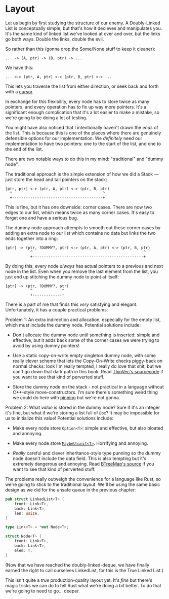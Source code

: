 # Layout

Let us begin by first studying the structure of our enemy. A Doubly-Linked List is conceptually simple, but that's how it decieves and manipulates you. It's the same kind of linked list we've looked at over and over, but the links go both ways. Double the links, double the evil.

So rather than this (gonna drop the Some/None stuff to keep it cleaner):

```text
... -> (A, ptr) -> (B, ptr) -> ...
```

We have this:

```text
... <-> (ptr, A, ptr) <-> (ptr, B, ptr) <-> ...
```

This lets you traverse the list from either direction, or seek back and forth with a [cursor](https://doc.rust-lang.org/std/collections/struct.LinkedList.html#method.cursor_back_mut).

In exchange for this flexibility, every node has to store twice as many pointers, and every operation has to fix up way more pointers. It's a significant enough complication that it's a lot easier to make a mistake, so we're going to be doing a lot of testing.

You might have also noticed that I intentionally haven't drawn the *ends* of the list. This is because this is one of the places where there are genuinely defensible options for our implementation. We *definitely* need our implementation to have two pointers: one to the start of the list, and one to the end of the list.

There are two notable ways to do this in my mind: "traditional" and "dummy node".

The traditional approach is the simple extension of how we did a Stack &mdash; just store the head and tail pointers on the stack:

```text
[ptr, ptr] <-> (ptr, A, ptr) <-> (ptr, B, ptr)
  ^                                        ^
  +----------------------------------------+
```

This is fine, but it has one downside: corner cases. There are now two edges to our list, which means twice as many corner cases. It's easy to forget one and have a serious bug.

The dummy node approach attempts to smooth out these corner cases by adding an extra node to our list which contains no data but links the two ends together into a ring:

```text
[ptr] -> (ptr, ?DUMMY?, ptr) <-> (ptr, A, ptr) <-> (ptr, B, ptr)
           ^                                                 ^
           +-------------------------------------------------+ 
```

By doing this, every node *always* has actual pointers to a previous and next node in the list. Even when you remove the last element from the list, you just end up stitching the dummy node to point at itself:

```text
[ptr] -> (ptr, ?DUMMY?, ptr) 
           ^             ^
           +-------------+
```

There is a part of me that finds this *very* satisfying and elegant. Unfortunately, it has a couple practical problems:

Problem 1: An extra indirection and allocation, especially for the empty list, which must include the dummy node. Potential solutions include:

* Don't allocate the dummy node until something is inserted: simple and effective, but it adds back some of the corner cases we were trying to avoid by using dummy pointers!

* Use a static copy-on-write empty singleton dummy node, with some really clever scheme that lets the Copy-On-Write checks piggy-back on normal checks: look I'm really tempted, I really do love that shit, but we can't go down that dark path in this book. Read [ThinVec's sourcecode](https://docs.rs/thin-vec/0.2.4/src/thin_vec/lib.rs.html#319-325) if you want to see that kind of perverted stuff.

* Store the dummy node on the stack - not practical in a language without C++-style move-constructors. I'm sure there's something weird thing we could do here with [pinning](https://doc.rust-lang.org/std/pin/index.html) but we're not gonna.

Problem 2: What *value* is stored in the dummy node? Sure if it's an integer it's fine, but what if we're storing a list full of `Box`? It may be impossible for us to initialize this value! Potential solutions include:

* Make every node store `Option<T>`: simple and effective, but also bloated and annoying.

* Make every node store [`MaybeUninit<T>`](https://doc.rust-lang.org/std/mem/union.MaybeUninit.html). Horrifying and annoying.

* *Really* careful and clever inheritance-style type punning so the dummy node doesn't include the data field. This is also tempting but it's extremely dangerous and annoying. Read [BTreeMap's source](https://doc.rust-lang.org/1.55.0/src/alloc/collections/btree/node.rs.html#49-104) if you want to see that kind of perverted stuff.

The problems really outweigh the convenience for a language like Rust, so we're going to stick to the traditional layout. We'll be using the same basic design as we did for the unsafe queue in the previous chapter:

```rust
pub struct LinkedList<T> {
    front: Link<T>,
    back: Link<T>,
    len: usize,
}

type Link<T> = *mut Node<T>;

struct Node<T> {
    front: Link<T>,
    back: Link<T>,
    elem: T, 
}
```

(Now that we have reached the doubly-linked-deque, we have finally earned the right to call ourselves LinkedList, for this is the True Linked List.)

This isn't quite a *true* production-quality layout yet. It's *fine* but there's magic tricks we can do to tell Rust what we're doing a bit better. To do that we're going to need to go... deeper.